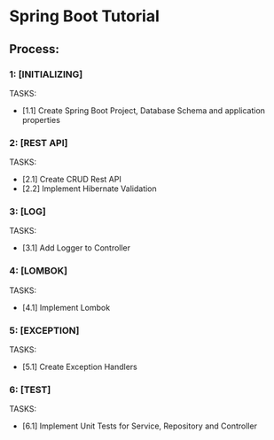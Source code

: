 # Spring Boot Tutorial 
## 

## Process:

### 1: [INITIALIZING]
TASKS:
- [1.1] Create Spring Boot Project, Database Schema and application properties

### 2: [REST API]
TASKS:
- [2.1] Create CRUD Rest API
- [2.2] Implement Hibernate Validation

### 3: [LOG]
TASKS:
- [3.1] Add Logger to Controller

### 4: [LOMBOK]
TASKS:
- [4.1] Implement Lombok

### 5: [EXCEPTION]
TASKS:
- [5.1] Create Exception Handlers

### 6: [TEST]
TASKS:
- [6.1] Implement Unit Tests for Service, Repository and Controller
